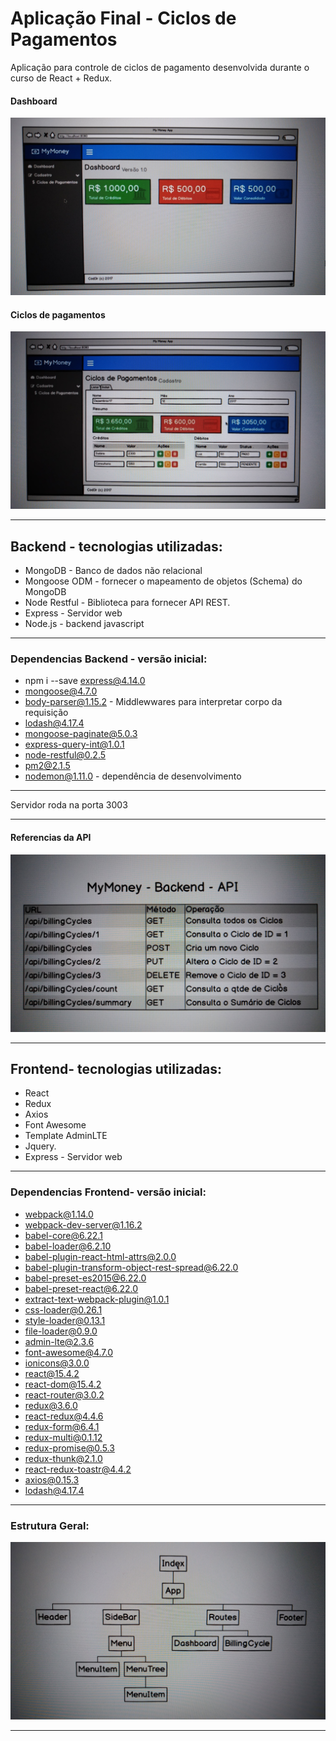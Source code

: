 # Aplicação Final - Ciclos de Pagamentos

Aplicação para controle de ciclos de pagamento desenvolvida durante o curso de React + Redux.

#### Dashboard
![Dashboard da aplicação](img/dashboard.jpg)  


#### Ciclos de pagamentos 
![Dashboard da aplicação](img/Ciclos_de_pagamentos.jpg)

---

## Backend - tecnologias utilizadas:

* MongoDB - Banco de dados não relacional
* Mongoose ODM -  fornecer o mapeamento de objetos (Schema) do MongoDB
* Node Restful - Biblioteca para fornecer API REST.
* Express - Servidor web
* Node.js - backend javascript



---

### Dependencias Backend - versão inicial: 

* npm i --save express@4.14.0
* mongoose@4.7.0
* body-parser@1.15.2 - Middlewwares para interpretar corpo da requisição 
* lodash@4.17.4 
* mongoose-paginate@5.0.3
* express-query-int@1.0.1
* node-restful@0.2.5
* pm2@2.1.5
* nodemon@1.11.0 - dependência de desenvolvimento


---

Servidor roda na porta 3003 

---


#### Referencias da API

![Dashboard da aplicação](img/referencia_api.jpg)  


---

## Frontend- tecnologias utilizadas:

* React
* Redux
* Axios
* Font Awesome
* Template AdminLTE
* Jquery.
* Express - Servidor web

---

### Dependencias Frontend- versão inicial: 

* webpack@1.14.0 
* webpack-dev-server@1.16.2
* babel-core@6.22.1 
* babel-loader@6.2.10 
* babel-plugin-react-html-attrs@2.0.0 
* babel-plugin-transform-object-rest-spread@6.22.0 
* babel-preset-es2015@6.22.0 
* babel-preset-react@6.22.0
* extract-text-webpack-plugin@1.0.1 
* css-loader@0.26.1 
* style-loader@0.13.1 
* file-loader@0.9.0
* admin-lte@2.3.6 
* font-awesome@4.7.0 
* ionicons@3.0.0
* react@15.4.2 
* react-dom@15.4.2 
* react-router@3.0.2 
* redux@3.6.0 
* react-redux@4.4.6 
* redux-form@6.4.1 
* redux-multi@0.1.12 
* redux-promise@0.5.3 
* redux-thunk@2.1.0 
* react-redux-toastr@4.4.2 
* axios@0.15.3 
* lodash@4.17.4 



---

### Estrutura Geral: 

![Dashboard da aplicação](img/Estrutura_Geral.jpg)



---

### 
